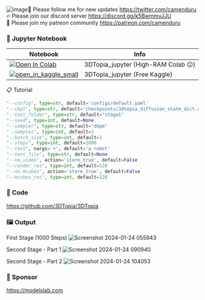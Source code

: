 ![image](https://github.com/camenduru/3DTopia-jupyter/assets/54370274/5ce66dcf-a97d-48fe-bac4-86da1c321d14)🐣 Please follow me for new updates https://twitter.com/camenduru <br />
🔥 Please join our discord server https://discord.gg/k5BwmmvJJU <br />
🥳 Please join my patreon community https://patreon.com/camenduru <br />

### 🍊 Jupyter Notebook

| Notebook | Info
| --- | --- |
[![Open In Colab](https://colab.research.google.com/assets/colab-badge.svg)](https://colab.research.google.com/github/camenduru/3DTopia-jupyter/blob/main/3DTopia_jupyter.ipynb) | 3DTopia_jupyter (High-RAM Colab 😐)
[![open_in_kaggle_small](https://user-images.githubusercontent.com/54370274/228924833-17316feb-d0fe-4249-90ba-682930ba11e5.svg)](https://kaggle.com/camenduru/3dtopia) | 3DTopia_jupyter (Free Kaggle)

📋 Tutorial

```py
"--config", type=str, default='configs/default.yaml'
"--ckpt", type=str, default='checkpoints/3dtopia_diffusion_state_dict.ckpt'
"--test_folder", type=str, default="stage1"
"--seed", type=int, default=None
"--sampler", type=str, default="ddpm"
"--samples", type=int, default=1
"--batch_size", type=int, default=1
"--steps", type=int, default=1000
"--text", nargs='+', default='a robot'
"--text_file", type=str, default=None
"--no_video", action='store_true', default=False
"--render_res", type=int, default=128
"--no_mcubes", action='store_true', default=False
"--mcubes_res", type=int, default=128
```

### 🧬 Code
https://github.com/3DTopia/3DTopia

### 🖼 Output
First Stage (1000 Steps)
![Screenshot 2024-01-24 055943](https://github.com/camenduru/3DTopia-jupyter/assets/54370274/a7ad0d55-1a81-4253-bfae-19504e2febbf)

Second Stage - Part 1
![Screenshot 2024-01-24 090940](https://github.com/camenduru/3DTopia-jupyter/assets/54370274/a11c735d-4c17-4613-9ace-4dcabc935098)

Second Stage - Part 2
![Screenshot 2024-01-24 104053](https://github.com/camenduru/3DTopia-jupyter/assets/54370274/ae48375e-b8f8-4521-b0b5-7f466b132901)

### 🏢 Sponsor
https://modelslab.com
